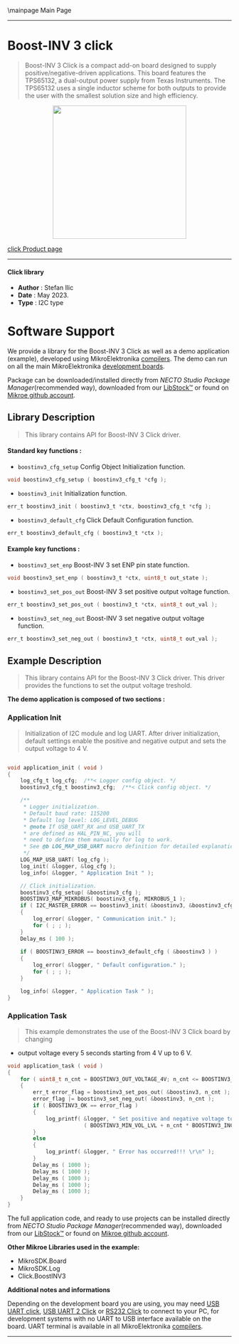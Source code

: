 \mainpage Main Page

---
# Boost-INV 3 click

> Boost-INV 3 Click is a compact add-on board designed to supply positive/negative-driven applications. This board features the TPS65132, a dual-output power supply from Texas Instruments. The TPS65132 uses a single inductor scheme for both outputs to provide the user with the smallest solution size and high efficiency. 

<p align="center">
  <img src="https://download.mikroe.com/images/click_for_ide/boostinv3_click.png" height=300px>
</p>

[click Product page](https://www.mikroe.com/boost-inv-3-click)

---


#### Click library

- **Author**        : Stefan Ilic
- **Date**          : May 2023.
- **Type**          : I2C type


# Software Support

We provide a library for the Boost-INV 3 Click
as well as a demo application (example), developed using MikroElektronika
[compilers](https://www.mikroe.com/necto-studio).
The demo can run on all the main MikroElektronika [development boards](https://www.mikroe.com/development-boards).

Package can be downloaded/installed directly from *NECTO Studio Package Manager*(recommended way), downloaded from our [LibStock&trade;](https://libstock.mikroe.com) or found on [Mikroe github account](https://github.com/MikroElektronika/mikrosdk_click_v2/tree/master/clicks).

## Library Description

> This library contains API for Boost-INV 3 Click driver.

#### Standard key functions :

- `boostinv3_cfg_setup` Config Object Initialization function.
```c
void boostinv3_cfg_setup ( boostinv3_cfg_t *cfg );
```

- `boostinv3_init` Initialization function.
```c
err_t boostinv3_init ( boostinv3_t *ctx, boostinv3_cfg_t *cfg );
```

- `boostinv3_default_cfg` Click Default Configuration function.
```c
err_t boostinv3_default_cfg ( boostinv3_t *ctx );
```

#### Example key functions :

- `boostinv3_set_enp` Boost-INV 3 set ENP pin state function.
```c
void boostinv3_set_enp ( boostinv3_t *ctx, uint8_t out_state );
```

- `boostinv3_set_pos_out` Boost-INV 3 set positive output voltage function.
```c
err_t boostinv3_set_pos_out ( boostinv3_t *ctx, uint8_t out_val );
```

- `boostinv3_set_neg_out` Boost-INV 3 set negative output voltage function.
```c
err_t boostinv3_set_neg_out ( boostinv3_t *ctx, uint8_t out_val );
```

## Example Description

> This library contains API for the Boost-INV 3 Click driver.
  This driver provides the functions to set the output voltage treshold.

**The demo application is composed of two sections :**

### Application Init

> Initialization of I2C module and log UART.
  After driver initialization, default settings enable the positive and 
  negative output and sets the output voltage to 4 V.

```c

void application_init ( void ) 
{
    log_cfg_t log_cfg;  /**< Logger config object. */
    boostinv3_cfg_t boostinv3_cfg;  /**< Click config object. */

    /** 
     * Logger initialization.
     * Default baud rate: 115200
     * Default log level: LOG_LEVEL_DEBUG
     * @note If USB_UART_RX and USB_UART_TX 
     * are defined as HAL_PIN_NC, you will 
     * need to define them manually for log to work. 
     * See @b LOG_MAP_USB_UART macro definition for detailed explanation.
     */
    LOG_MAP_USB_UART( log_cfg );
    log_init( &logger, &log_cfg );
    log_info( &logger, " Application Init " );

    // Click initialization.
    boostinv3_cfg_setup( &boostinv3_cfg );
    BOOSTINV3_MAP_MIKROBUS( boostinv3_cfg, MIKROBUS_1 );
    if ( I2C_MASTER_ERROR == boostinv3_init( &boostinv3, &boostinv3_cfg ) ) 
    {
        log_error( &logger, " Communication init." );
        for ( ; ; );
    }
    Delay_ms ( 100 );
    
    if ( BOOSTINV3_ERROR == boostinv3_default_cfg ( &boostinv3 ) )
    {
        log_error( &logger, " Default configuration." );
        for ( ; ; );
    }

    log_info( &logger, " Application Task " );
}

```

### Application Task

> This example demonstrates the use of the Boost-INV 3 Click board by changing 
 * output voltage every 5 seconds starting from 4 V up to 6 V.

```c
void application_task ( void ) 
{
    for ( uint8_t n_cnt = BOOSTINV3_OUT_VOLTAGE_4V; n_cnt <= BOOSTINV3_OUT_VOLTAGE_6V; n_cnt++ )
    {
        err_t error_flag = boostinv3_set_pos_out( &boostinv3, n_cnt );
        error_flag |= boostinv3_set_neg_out( &boostinv3, n_cnt );
        if ( BOOSTINV3_OK == error_flag )
        {
            log_printf( &logger, " Set positive and negative voltage to %.1f V \r\n", 
                        ( BOOSTINV3_MIN_VOL_LVL + n_cnt * BOOSTINV3_INCREMENT ) );
        }
        else
        {
            log_printf( &logger, " Error has occurred!!! \r\n" );
        }
        Delay_ms ( 1000 );
        Delay_ms ( 1000 );
        Delay_ms ( 1000 );
        Delay_ms ( 1000 );
        Delay_ms ( 1000 );
    }
}
```


The full application code, and ready to use projects can be installed directly from *NECTO Studio Package Manager*(recommended way), downloaded from our [LibStock&trade;](https://libstock.mikroe.com) or found on [Mikroe github account](https://github.com/MikroElektronika/mikrosdk_click_v2/tree/master/clicks).

**Other Mikroe Libraries used in the example:**

- MikroSDK.Board
- MikroSDK.Log
- Click.BoostINV3

**Additional notes and informations**

Depending on the development board you are using, you may need
[USB UART click](https://www.mikroe.com/usb-uart-click),
[USB UART 2 Click](https://www.mikroe.com/usb-uart-2-click) or
[RS232 Click](https://www.mikroe.com/rs232-click) to connect to your PC, for
development systems with no UART to USB interface available on the board. UART
terminal is available in all MikroElektronika
[compilers](https://shop.mikroe.com/compilers).

---
